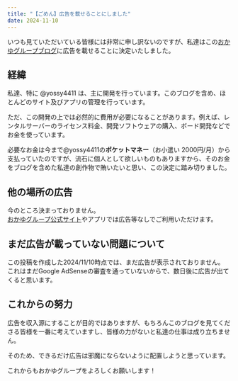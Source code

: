 ```yaml
---
title: "【ごめん】広告を載せることにしました"
date: 2024-11-10
---
```


いつも見ていただいている皆様には非常に申し訳ないのですが、私達はこの[おかゆグループブログ](https://blog.okayugroup.com)に広告を載せることに決定いたしました。

## 経緯

私達、特に @yossy4411 は、主に開発を行っています。このブログを含め、ほとんどのサイト及びアプリの管理を行っています。

ただ、この開発の上では必然的に費用が必要になることがあります。例えば、レンタルサーバーのライセンス料金、開発ソフトウェアの購入、ボード開発などでお金を使っています。

必要なお金は今まで@yossy4411の**ポケットマネー**（お小遣い 2000円/月）から支払っていたのですが、流石に個人として欲しいものもありますから、そのお金をブログを含めた私達の創作物で賄いたいと思い、この決定に踏み切りました。

## 他の場所の広告

今のところ決まっておりません。  
[おかゆグループ公式サイト](https://okayugroup.com)やアプリでは広告等なしでご利用いただけます。

## まだ広告が載っていない問題について

この投稿を作成した2024/11/10時点では、まだ広告が表示されておりません。  
これはまだGoogle AdSenseの審査を通っていないからで、数日後に広告が出てくると思います。

## これからの努力

広告を収入源にすることが目的ではありますが、もちろんこのブログを見てくださる皆様を一番に考えていますし、皆様の力がないと私達の仕事は成り立ちません。

そのため、できるだけ広告は邪魔にならないように配置しようと思っています。

これからもおかゆグループをよろしくお願いします！
